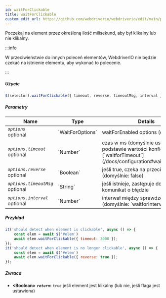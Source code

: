 ```yaml
---
id: waitForClickable
title: waitForClickable
custom_edit_url: https://github.com/webdriverio/webdriverio/edit/main/packages/webdriverio/src/commands/element/waitForClickable.ts
---
```


Poczekaj na element przez określoną ilość milisekund, aby był klikalny lub nie klikalny.

:::info

W przeciwieństwie do innych poleceń elementów, WebdriverIO nie będzie czekać na istnienie elementu, aby wykonać
to polecenie.

:::

##### Użycie

```js
$(selector).waitForClickable({ timeout, reverse, timeoutMsg, interval })
```

##### Parametry

<table>
  <thead>
    <tr>
      <th>Name</th><th>Type</th><th>Details</th>
    </tr>
  </thead>
  <tbody>
    <tr>
      <td><code><var>options</var></code><br /><span className="label labelWarning">optional</span></td>
      <td>`WaitForOptions`</td>
      <td>waitForEnabled options (optional)</td>
    </tr>
    <tr>
      <td><code><var>options.timeout</var></code><br /><span className="label labelWarning">optional</span></td>
      <td>`Number`</td>
      <td>czas w ms (domyślnie ustawiony na podstawie wartości konfiguracyjnej [`waitforTimeout`](/docs/configuration#waitfortimeout))</td>
    </tr>
    <tr>
      <td><code><var>options.reverse</var></code><br /><span className="label labelWarning">optional</span></td>
      <td>`Boolean`</td>
      <td>jeśli true, czeka na przeciwieństwo (domyślnie: false)</td>
    </tr>
    <tr>
      <td><code><var>options.timeoutMsg</var></code><br /><span className="label labelWarning">optional</span></td>
      <td>`String`</td>
      <td>jeśli istnieje, zastępuje domyślny komunikat o błędzie</td>
    </tr>
    <tr>
      <td><code><var>options.interval</var></code><br /><span className="label labelWarning">optional</span></td>
      <td>`Number`</td>
      <td>interwał między sprawdzeniami (domyślnie: `waitforInterval`)</td>
    </tr>
  </tbody>
</table>

##### Przykład

```js title="waitForClickable.js"
it('should detect when element is clickable', async () => {
    const elem = await $('#elem')
    await elem.waitForClickable({ timeout: 3000 });
});
it('should detect when element is no longer clickable', async () => {
    const elem = await $('#elem')
    await elem.waitForClickable({ reverse: true });
});
```

##### Zwraca

- **&lt;Boolean&gt;**
            **<code><var>return</var></code>:**  `true` jeśli element jest klikalny (lub nie, jeśli flaga jest ustawiona)